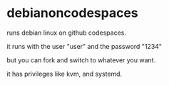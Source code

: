 # debianoncodespaces
runs debian linux on github codespaces.

it runs with the user "user" and the password "1234"

but you can fork and switch to whatever you want.

it has privileges like kvm, and systemd.
